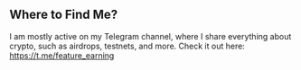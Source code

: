 

## Where to Find Me?

I am mostly active on my Telegram channel, where I share everything about crypto, such as airdrops, testnets, and more. Check it out here: https://t.me/feature_earning
